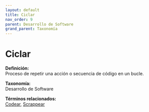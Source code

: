 ```yaml
---
layout: default
title: Ciclar
nav_order: 9
parent: Desarrollo de Software
grand_parent: Taxonomía
---
```


# Ciclar

**Definición:**  
Proceso de repetir una acción o secuencia de código en un bucle.

**Taxonomía:**  
Desarrollo de Software

**Términos relacionados:**  
[Codear](https://maleniski.github.io/diccionario-angl-tec-mx/docs/taxonomia/desarrollo--de--software/codear.html), [Scrappear](https://maleniski.github.io/diccionario-angl-tec-mx/docs/taxonomia/desarrollo--de--software/scrappear.html)

